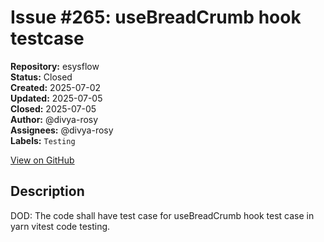 # Issue #265: useBreadCrumb hook testcase

**Repository:** esysflow  
**Status:** Closed  
**Created:** 2025-07-02  
**Updated:** 2025-07-05  
**Closed:** 2025-07-05  
**Author:** @divya-rosy  
**Assignees:** @divya-rosy  
**Labels:** `Testing`  

[View on GitHub](https://github.com/Simtestlab/esysflow/issues/265)

## Description

DOD: The code shall have test case for useBreadCrumb hook test case in yarn vitest code testing.

